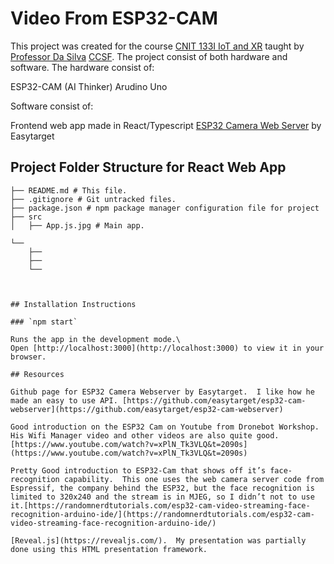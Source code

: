 # Video From ESP32-CAM

This project was created for the course [CNIT 133I IoT and XR](https://www.coursicle.com/ccsf/courses/CNIT/133I/) taught by [Professor Da Silva](https://cdasilva.info/) [CCSF](https://www.ccsf.edu/).  The project consist of both hardware and software.  The hardware consist of:

ESP32-CAM (AI Thinker)
Arudino Uno

Software consist of:

Frontend web app made in React/Typescript
[ESP32 Camera Web Server](https://github.com/easytarget/esp32-cam-webserver) by Easytarget

## Project Folder Structure for React Web App
```
├── README.md # This file.
├── .gitignore # Git untracked files.
├── package.json # npm package manager configuration file for project
├── src
│   ├── App.js.jpg # Main app.

└──
    ├──
    ├──
    └──



## Installation Instructions

### `npm start`

Runs the app in the development mode.\
Open [http://localhost:3000](http://localhost:3000) to view it in your browser.

## Resources

Github page for ESP32 Camera Webserver by Easytarget.  I like how he made an easy to use API. [https://github.com/easytarget/esp32-cam-webserver](https://github.com/easytarget/esp32-cam-webserver)

Good introduction on the ESP32 Cam on Youtube from Dronebot Workshop.  His Wifi Manager video and other videos are also quite good.  [https://www.youtube.com/watch?v=xPlN_Tk3VLQ&t=2090s](https://www.youtube.com/watch?v=xPlN_Tk3VLQ&t=2090s)

Pretty Good introduction to ESP32-Cam that shows off it’s face-recognition capability.  This one uses the web camera server code from Espressif, the company behind the ESP32, but the face recognition is limited to 320x240 and the stream is in MJEG, so I didn’t not to use it.[https://randomnerdtutorials.com/esp32-cam-video-streaming-face-recognition-arduino-ide/](https://randomnerdtutorials.com/esp32-cam-video-streaming-face-recognition-arduino-ide/)

[Reveal.js](https://revealjs.com/).  My presentation was partially done using this HTML presentation framework.
